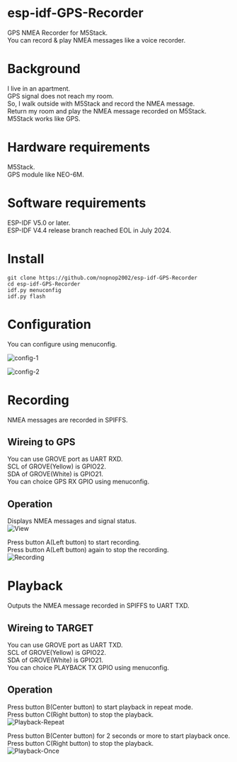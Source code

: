 # esp-idf-GPS-Recorder
GPS NMEA Recorder for M5Stack.   
You can record & play NMEA messages like a voice recorder.   

# Background
I live in an apartment.   
GPS signal does not reach my room.   
So, I walk outside with M5Stack and record the NMEA message.   
Return my room and play the NMEA message recorded on M5Stack.   
M5Stack works like GPS.   

# Hardware requirements
M5Stack.  
GPS module like NEO-6M.

# Software requirements
ESP-IDF V5.0 or later.   
ESP-IDF V4.4 release branch reached EOL in July 2024.   

# Install
```
git clone https://github.com/nopnop2002/esp-idf-GPS-Recorder
cd esp-idf-GPS-Recorder
idf.py menuconfig
idf.py flash
```

# Configuration
You can configure using menuconfig.

![config-1](https://user-images.githubusercontent.com/6020549/79033541-e488fa00-7be9-11ea-8550-f17f6dcfaaca.jpg)

![config-2](https://user-images.githubusercontent.com/6020549/79033544-e783ea80-7be9-11ea-9719-27720609e9a4.jpg)


# Recording   
NMEA messages are recorded in SPIFFS.   

## Wireing to GPS   
You can use GROVE port as UART RXD.   
SCL of GROVE(Yellow) is GPIO22.   
SDA of GROVE(White) is GPIO21.   
You can choice GPS RX GPIO using menuconfig.   

## Operation   
Displays NMEA messages and signal status.   
![View](https://user-images.githubusercontent.com/6020549/79033551-f66a9d00-7be9-11ea-8d75-149feb918670.JPG)

Press button A(Left button) to start recording.   
Press button A(Left button) again to stop the recording.   
![Recording](https://user-images.githubusercontent.com/6020549/79033552-f9658d80-7be9-11ea-8ba0-e7617401619b.JPG)


# Playback   
Outputs the NMEA message recorded in SPIFFS to UART TXD.   

## Wireing to TARGET   
You can use GROVE port as UART TXD.   
SCL of GROVE(Yellow) is GPIO22.   
SDA of GROVE(White) is GPIO21.   
You can choice PLAYBACK TX GPIO using menuconfig.   

## Operation   
Press button B(Center button) to start playback in repeat mode.   
Press button C(Right button) to stop the playback.   
![Playback-Repeat](https://user-images.githubusercontent.com/6020549/79033596-4f3a3580-7bea-11ea-84ad-9b37d2dbf7b8.JPG)


Press button B(Center button) for 2 seconds or more to start playback once.   
Press button C(Right button) to stop the playback.   
![Playback-Once](https://user-images.githubusercontent.com/6020549/79033601-5a8d6100-7bea-11ea-987d-875087a71c2d.JPG)



